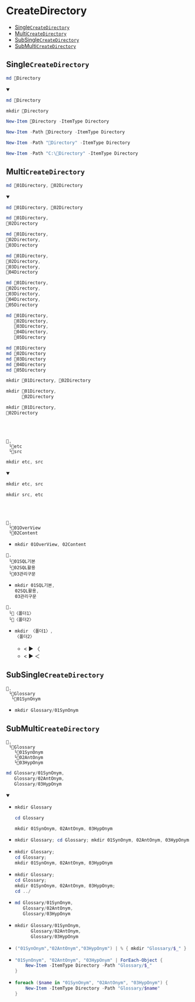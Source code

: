 # CreateDirectory
- [Single`CreateDirectory`](#singlecreatedirectory)
- [Multi`CreateDirectory`](#multicreatedirectory)
- [SubSingle`CreateDirectory`](#subsinglecreatedirectory)
- [SubMulti`CreateDirectory`](#submulticreatedirectory)


## Single`CreateDirectory`
```ps1
md 📁Directory
```
<details open>
    <summary></summary>

```ps1
md 📁Directory
```
```ps1
mkdir 📁Directory
```
```ps1
New-Item 📁Directory -ItemType Directory
```
```ps1
New-Item -Path 📁Directory -ItemType Directory
```
```ps1
New-Item -Path "📁Directory" -ItemType Directory
```
```ps1
New-Item -Path "C:\📁Directory" -ItemType Directory
```
</details>


## Multi`CreateDirectory`
```ps1
md 📁01Directory, 📁02Directory
```
<details open>
    <summary></summary>

```ps1
md 📁01Directory, 📁02Directory
```
```ps1
md 📁01Directory, 
📁02Directory
```
```ps1
md 📁01Directory, 
📁02Directory,
📁03Directory
```
```ps1
md 📁01Directory, 
📁02Directory,
📁03Directory,
📁04Directory
```
```ps1
md 📁01Directory, 
📁02Directory,
📁03Directory,
📁04Directory,
📁05Directory
```
```ps1
md 📁01Directory, 
   📁02Directory,
   📁03Directory,
   📁04Directory,
   📁05Directory
```
```ps1
md 📁01Directory 
md 📁02Directory
md 📁03Directory
md 📁04Directory
md 📁05Directory
```


```ps1
mkdir 📁01Directory, 📁02Directory
```
```ps1
mkdir 📁01Directory, 
      📁02Directory
```
```ps1
mkdir 📁01Directory, 
📁02Directory
```
</details>
<br><br>


```
📌.
 └📁etc
 └📁src
```
```ps1
mkdir etc, src
```
<details open>
    <summary></summary>

```ps1
mkdir etc, src
```
```ps1
mkdir src, etc
```
</details>
<br><br>


```
📌.
 └📁01OverView
 └📁02Content
```
- ```ps1
  mkdir 01OverView, 02Content
  ```


```
📌.
 └📁01SQL기본
 └📁02SQL활용
 └📁03관리구문
```
- ```ps1
  mkdir 01SQL기본, 
  02SQL활용,
  03관리구문
  ```


```
📌.
 └📁〈폴더1〉
 └📁〈폴더2〉
```
- ```ps1
  mkdir 〈폴더1〉, 
  〈폴더2〉
  ```
  - < ▶️ 〈   
  - < ▶️ ＜



## SubSingle`CreateDirectory`
```
📌.
 └📁Glossary
  └📁01SynOnym
```
- ```ps1
  mkdir Glossary/01SynOnym
  ```

## SubMulti`CreateDirectory`
```
📌.
 └📁Glossary
   └📁01SynOnym
   └📁02AntOnym
   └📁03HypOnym
```
```ps1
md Glossary/01SynOnym,
   Glossary/02AntOnym,
   Glossary/03HypOnym
```  
<details open>
    <summary></summary>

- ```ps1
  mkdir Glossary
  ```
  ```ps1
  cd Glossary
  ```
  ```ps1
  mkdir 01SynOnym, 02AntOnym, 03HypOnym
  ```
- ```ps1
  mkdir Glossary; cd Glossary; mkdir 01SynOnym, 02AntOnym, 03HypOnym
  ```
- ```ps1
  mkdir Glossary; 
  cd Glossary; 
  mkdir 01SynOnym, 02AntOnym, 03HypOnym
  ```
- ```ps1
  mkdir Glossary; 
  cd Glossary; 
  mkdir 01SynOnym, 02AntOnym, 03HypOnym;
  cd ../
  ```
- ```ps1
  md Glossary/01SynOnym,
     Glossary/02AntOnym,
     Glossary/03HypOnym
  ```  
- ```ps1
  mkdir Glossary/01SynOnym,
        Glossary/02AntOnym,
        Glossary/03HypOnym
  ```
  
- ```ps1
  ("01SynOnym","02AntOnym","03HypOnym") | % { mkdir "Glossary/$_" }
  ```
- ```ps1
  "01SynOnym", "02AntOnym", "03HypOnym" | ForEach-Object {
      New-Item -ItemType Directory -Path "Glossary/$_"
  }
  ```
- ```ps1
  foreach ($name in "01SynOnym", "02AntOnym", "03HypOnym") {
      New-Item -ItemType Directory -Path "Glossary/$name"
  }
  ```
</details>
